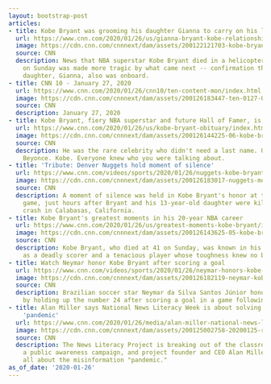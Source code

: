```yaml
---
layout: bootstrap-post
articles:
- title: Kobe Bryant was grooming his daughter Gianna to carry on his legacy
  url: https://www.cnn.com/2020/01/26/us/gianna-bryant-kobe-relationship-trnd/index.html
  image: https://cdn.cnn.com/cnnnext/dam/assets/200122121703-kobe-bryant-gianna-daughter-super-tease.jpg
  source: CNN
  description: News that NBA superstar Kobe Bryant died in a helicopter in California
    on Sunday was made more tragic by what came next -- confirmation that his 13-year-old
    daughter, Gianna, also was onboard.
- title: CNN 10 - January 27, 2020
  url: https://www.cnn.com/2020/01/26/cnn10/ten-content-mon/index.html
  image: https://cdn.cnn.com/cnnnext/dam/assets/200126183447-ten-0127-00042522-super-tease.jpg
  source: CNN
  description: January 27, 2020
- title: Kobe Bryant, fiery NBA superstar and future Hall of Famer, is dead at 41
  url: https://www.cnn.com/2020/01/26/us/kobe-bryant-obituary/index.html
  image: https://cdn.cnn.com/cnnnext/dam/assets/200126144225-06-kobe-bryant-lead-image-super-tease.jpg
  source: CNN
  description: He was the rare celebrity who didn't need a last name. Oprah. LeBron.
    Beyonce. Kobe. Everyone knew who you were talking about.
- title: 'Tribute: Denver Nuggets hold moment of silence'
  url: https://www.cnn.com/videos/sports/2020/01/26/nuggets-kobe-bryant-moment-of-silence-nr-vpx.cnn
  image: https://cdn.cnn.com/cnnnext/dam/assets/200126183017-nuggets-moment-of-silence-kobe-bryant-super-tease.jpg
  source: CNN
  description: A moment of silence was held in Kobe Bryant's honor at the Denver Nuggets
    game, just hours after Bryant and his 13-year-old daughter were killed in a helicopter
    crash in Calabasas, California.
- title: Kobe Bryant's greatest moments in his 20-year NBA career
  url: https://www.cnn.com/2020/01/26/us/greatest-moments-kobe-bryant/index.html
  image: https://cdn.cnn.com/cnnnext/dam/assets/200126143625-05-kobe-bryant-lead-image-super-tease.jpg
  source: CNN
  description: Kobe Bryant, who died at 41 on Sunday, was known in his NBA career
    as a deadly scorer and a tenacious player whose toughness knew no bounds.
- title: Watch Neymar honor Kobe Bryant after scoring a goal
  url: https://www.cnn.com/videos/sports/2020/01/26/neymar-honors-kobe-bryant-goal-nr-vpx.cnn
  image: https://cdn.cnn.com/cnnnext/dam/assets/200126182119-neymar-kobe-bryant-tribute-super-tease.jpg
  source: CNN
  description: Brazilian soccer star Neymar da Silva Santos Júnior honored Kobe Bryant
    by holding up the number 24 after scoring a goal in a game following his death.
- title: Alan Miller says National News Literacy Week is about solving the misinformation
    'pandemic'
  url: https://www.cnn.com/2020/01/26/media/alan-miller-national-news-literacy-week/index.html
  image: https://cdn.cnn.com/cnnnext/dam/assets/200125002758-20200125-reliable-sources-podcast-alan-miller-super-tease.jpg
  source: CNN
  description: The News Literacy Project is breaking out of the classroom to launch
    a public awareness campaign, and project founder and CEO Alan Miller says it's
    all about the misinformation "pandemic."
as_of_date: '2020-01-26'
---
```


